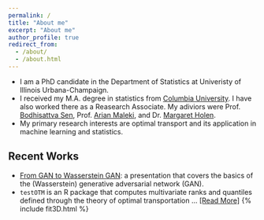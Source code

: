 ```yaml
---
permalink: /
title: "About me"
excerpt: "About me"
author_profile: true
redirect_from: 
  - /about/
  - /about.html
---
```


* I am a PhD candidate in the Department of Statistics at Univeristy of Illinois Urbana-Champaign.
* I received my M.A. degree in statistics from [Columbia University](http://stat.columbia.edu/). I have also worked there as a Reasearch Associate. My adiviors were Prof. [Bodhisattva Sen](http://www.stat.columbia.edu/~bodhi/Bodhi/Welcome.html), Prof. [Arian Maleki](https://sites.google.com/site/malekiarian/), and Dr. [Margaret Holen](https://www.linkedin.com/in/margaret-holen-36068547/).
* My primary research interests are optimal transport and its application in machine learning and statistics.
 
## Recent Works
* [From GAN to Wasserstein GAN](http://francis-hsu.github.io/files/gan.pdf): a presentation that covers the basics of the (Wasserstein) generative adversarial network (GAN).
* `testOTM` is an R package that computes multivariate ranks and quantiles defined through the theory of optimal transportation … [[Read More]](../portfolio) {% include fit3D.html %}
